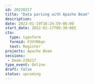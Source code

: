 ```yaml
---
id: 20220217
title: "Data parsing with Apache Beam"
description: 
date: 2022-01-19T16:24:59-06:00
start_date: 2022-02-17T09:30:00Z
cta: 
  type: typeform
  formid: F3VYN6qn
  text: Register 
projects: Apache Beam
sessions:
 - beam-220217
type_event: Online
draft: false
status: upcoming
---
```






